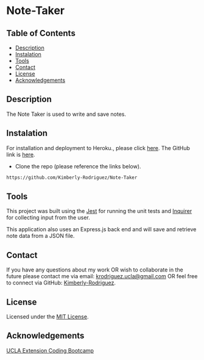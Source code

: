# Note-Taker

## Table of Contents

* [Description](#description)
* [Instalation](#instalation)
* [Tools](#tools)
* [Contact](#contact)
* [License](#license)
* [Acknowledgements](#acknowledgements)

## Description

The Note Taker is used to write and save notes.

## Instalation

For installation and deployment to Heroku., please click [here](https://immense-eyrie-58379.herokuapp.com/). The GitHub link is [here](https://github.com/Kimberly-Rodriguez/Note-Taker).

* Clone the repo (please reference the links below).
```md 
https://github.com/Kimberly-Rodriguez/Note-Taker
```

## Tools

This project was built using the [Jest](https://www.npmjs.com/package/jest) for running the unit tests and [Inquirer](https://www.npmjs.com/package/inquirer) for collecting input from the user.

This application also uses an Express.js back end and will save and retrieve note data from a JSON file.

## Contact

If you have any questions about my work OR wish to collaborate in the future please contact me via email: krodriguez.ucla@gmail.com OR feel free to connect via GitHub: [Kimberly-Rodriguez](https://github.com/Kimberly-Rodriguez).

## License 

Licensed under the [MIT License](LICENSE).

## Acknowledgements
[UCLA Extension Coding Bootcamp](https://bootcamp.uclaextension.edu/coding/)
